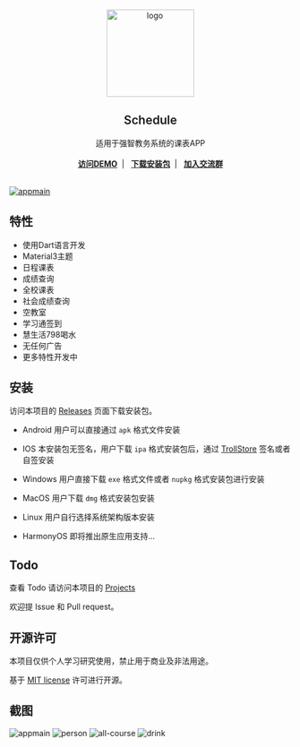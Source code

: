 <br/>

<p align="center">
    <a href="https://github.com/YiQiuYes/schedule/releases" target="blank">
    <img src="assets/images/logo.png" alt="logo" width="156" height="156">
    </a>
    <h2 align="center" style="font-weight: 600">Schedule</h2>

  <p align="center">
    适用于强智教务系统的课表APP
    <br />
    <br />
    <a href="https://github.com/YiQiuYes/schedule/releases" target="blank"><strong>访问DEMO</strong></a>&nbsp;&nbsp;|&nbsp;&nbsp;
    <a href="#section1" target="blank"><strong>下载安装包</strong></a>&nbsp;&nbsp;|&nbsp;&nbsp;
    <a href="https://qm.qq.com/cgi-bin/qm/qr?k=bbKNBbiwIRcPznrRXO9xWX38ec_iFwN9&jump_from=webapi&authKey=gc4E3bzfE+GJ0uFkHXzQPA4lHc3tg+BdBbMOGWfBysPbnzaWtRqeKVPKqt/eK+Lj" target="blank"><strong>加入交流群</strong></a>
    <br />
    <br />
  </p>

[![appmain][appmain-screenshot]](https://github.com/YiQiuYes/schedule)

## 特性

- 使用Dart语言开发
- Material3主题
- 日程课表
- 成绩查询
- 全校课表
- 社会成绩查询
- 空教室
- 学习通签到
- 慧生活798喝水
- 无任何广告
- 更多特性开发中

<a id="section1"></a>

## 安装

访问本项目的 [Releases](https://github.com/YiQiuYes/schedule/releases)
页面下载安装包。

- Android 用户可以直接通过 `apk` 格式文件安装

- IOS 本安装包无签名，用户下载 `ipa` 格式安装包后，通过 [TrollStore](https://github.com/opa334/TrollStore) 签名或者自签安装
  
- Windows 用户直接下载 `exe` 格式文件或者 `nupkg` 格式安装包进行安装

- MacOS 用户下载 `dmg` 格式安装包安装

- Linux 用户自行选择系统架构版本安装

- HarmonyOS 即将推出原生应用支持...

## Todo

查看 Todo 请访问本项目的 [Projects](https://github.com/users/YiQiuYes/projects/1)

欢迎提 Issue 和 Pull request。

## 开源许可

本项目仅供个人学习研究使用，禁止用于商业及非法用途。

基于 [MIT license](https://opensource.org/licenses/MIT) 许可进行开源。

## 截图

![appmain][appmain-screenshot]
![person][person-screenshot]
![all-course][all-course-screenshot]
![drink][drink-screenshot]

[appmain-screenshot]: assets/images/appmain-screenshot.png
[person-screenshot]: assets/images/person-screenshot.png
[all-course-screenshot]: assets/images/all-course-screenshot.png
[drink-screenshot]: assets/images/drink-screenshot.png
